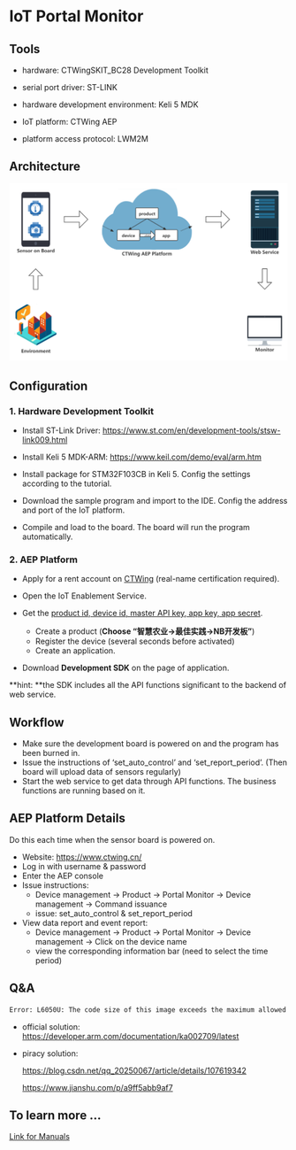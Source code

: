 # IoT Portal Monitor

## Tools

- hardware: CTWingSKIT_BC28 Development Toolkit
- serial port driver: ST-LINK
- hardware development environment: Keli 5 MDK

- IoT platform: CTWing AEP
- platform access protocol: LWM2M



## Architecture

![Architecture](./img/CTWingSKIT_BC28_Architecture.png)



## Configuration

### 1. Hardware Development Toolkit

- Install ST-Link Driver: https://www.st.com/en/development-tools/stsw-link009.html
- Install Keli 5 MDK-ARM: https://www.keil.com/demo/eval/arm.htm

- Install package for STM32F103CB in Keli 5. Config the settings according to the tutorial.
- Download the sample program and import to the IDE. Config the address and port of the IoT platform.
- Compile and load to the board. The board will run the program automatically.

### 2. AEP Platform

- Apply for a rent account on [CTWing](https://www.ctwing.cn/) (real-name certification required).
- Open the IoT Enablement Service.
- Get the <u>product id, device id, master API key, app key, app secret</u>.
  - Create a product (**Choose “智慧农业→最佳实践→NB开发板”**)
  - Register the device (several seconds before activated)
  - Create an application.

- Download **Development SDK** on the page of application.

**hint: **the SDK includes all the API functions significant to the backend of web service.



## Workflow

- Make sure the development board is powered on and the program has been burned in.
- Issue the instructions of ‘set_auto_control’ and ‘set_report_period’. (Then board will upload data of sensors regularly)
- Start the web service to get data through API functions. The business functions are running based on it.



## AEP Platform Details

Do this each time when the sensor board is powered on.

- Website: https://www.ctwing.cn/
- Log in with username & password
- Enter the AEP console
- Issue instructions:
  - Device management → Product → Portal Monitor → Device management → Command issuance
  - issue: set_auto_control & set_report_period
- View data report and event report:
  - Device management → Product → Portal Monitor → Device management → Click on the device name
  - view the corresponding information bar (need to select the time period)



## Q&A

```bash
Error: L6050U: The code size of this image exceeds the maximum allowed for this version
```

- official solution: https://developer.arm.com/documentation/ka002709/latest

- piracy solution: 

  https://blog.csdn.net/qq_20250067/article/details/107619342

  https://www.jianshu.com/p/a9ff5abb9af7



## To learn more ...

[Link for Manuals](https://www.ctwing.cn/zdkftj/537)